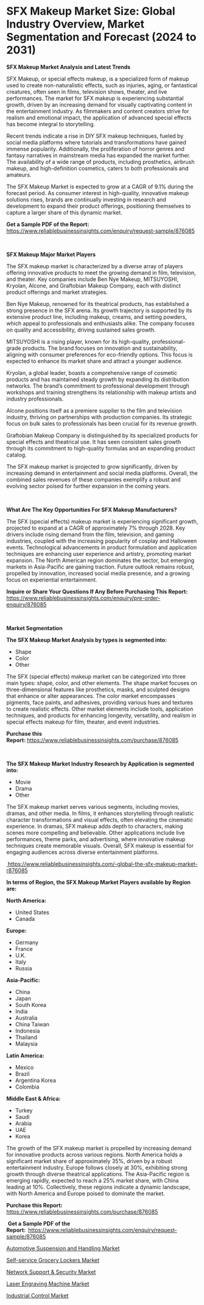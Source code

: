 <p><h1>SFX Makeup Market Size: Global Industry Overview, Market Segmentation and Forecast (2024 to 2031)</h1></p><p><strong>SFX Makeup Market Analysis and Latest Trends</strong></p>
<p><p>SFX Makeup, or special effects makeup, is a specialized form of makeup used to create non-naturalistic effects, such as injuries, aging, or fantastical creatures, often seen in films, television shows, theater, and live performances. The market for SFX makeup is experiencing substantial growth, driven by an increasing demand for visually captivating content in the entertainment industry. As filmmakers and content creators strive for realism and emotional impact, the application of advanced special effects has become integral to storytelling.</p><p>Recent trends indicate a rise in DIY SFX makeup techniques, fueled by social media platforms where tutorials and transformations have gained immense popularity. Additionally, the proliferation of horror genres and fantasy narratives in mainstream media has expanded the market further. The availability of a wide range of products, including prosthetics, airbrush makeup, and high-definition cosmetics, caters to both professionals and amateurs.</p><p>The SFX Makeup Market is expected to grow at a CAGR of 9.1% during the forecast period. As consumer interest in high-quality, innovative makeup solutions rises, brands are continually investing in research and development to expand their product offerings, positioning themselves to capture a larger share of this dynamic market.</p></p>
<p><strong>Get a Sample PDF of the Report:&nbsp;</strong> <a href="https://www.reliablebusinessinsights.com/enquiry/request-sample/876085">https://www.reliablebusinessinsights.com/enquiry/request-sample/876085</a></p>
<p>&nbsp;</p>
<p><strong>SFX Makeup Major Market Players</strong></p>
<p><p>The SFX makeup market is characterized by a diverse array of players offering innovative products to meet the growing demand in film, television, and theater. Key companies include Ben Nye Makeup, MITSUYOSHI, Kryolan, Alcone, and Graftobian Makeup Company, each with distinct product offerings and market strategies.</p><p>Ben Nye Makeup, renowned for its theatrical products, has established a strong presence in the SFX arena. Its growth trajectory is supported by its extensive product line, including makeup, creams, and setting powders, which appeal to professionals and enthusiasts alike. The company focuses on quality and accessibility, driving sustained sales growth.</p><p>MITSUYOSHI is a rising player, known for its high-quality, professional-grade products. The brand focuses on innovation and sustainability, aligning with consumer preferences for eco-friendly options. This focus is expected to enhance its market share and attract a younger audience.</p><p>Kryolan, a global leader, boasts a comprehensive range of cosmetic products and has maintained steady growth by expanding its distribution networks. The brand’s commitment to professional development through workshops and training strengthens its relationship with makeup artists and industry professionals.</p><p>Alcone positions itself as a premiere supplier to the film and television industry, thriving on partnerships with production companies. Its strategic focus on bulk sales to professionals has been crucial for its revenue growth.</p><p>Graftobian Makeup Company is distinguished by its specialized products for special effects and theatrical use. It has seen consistent sales growth through its commitment to high-quality formulas and an expanding product catalog.</p><p>The SFX makeup market is projected to grow significantly, driven by increasing demand in entertainment and social media platforms. Overall, the combined sales revenues of these companies exemplify a robust and evolving sector poised for further expansion in the coming years.</p></p>
<p>&nbsp;</p>
<p><strong>What Are The Key Opportunities For SFX Makeup Manufacturers?</strong></p>
<p><p>The SFX (special effects) makeup market is experiencing significant growth, projected to expand at a CAGR of approximately 7% through 2028. Key drivers include rising demand from the film, television, and gaming industries, coupled with the increasing popularity of cosplay and Halloween events. Technological advancements in product formulation and application techniques are enhancing user experience and artistry, promoting market expansion. The North American region dominates the sector, but emerging markets in Asia-Pacific are gaining traction. Future outlook remains robust, propelled by innovation, increased social media presence, and a growing focus on experiential entertainment.</p></p>
<p><strong>Inquire or Share Your Questions If Any Before Purchasing This Report:</strong> <a href="https://www.reliablebusinessinsights.com/enquiry/pre-order-enquiry/876085">https://www.reliablebusinessinsights.com/enquiry/pre-order-enquiry/876085</a></p>
<p>&nbsp;</p>
<p><strong>Market Segmentation</strong></p>
<p><strong>The SFX Makeup Market Analysis by types is segmented into:</strong></p>
<p><ul><li>Shape</li><li>Color</li><li>Other</li></ul></p>
<p><p>The SFX (special effects) makeup market can be categorized into three main types: shape, color, and other elements. The shape market focuses on three-dimensional features like prosthetics, masks, and sculpted designs that enhance or alter appearances. The color market encompasses pigments, face paints, and adhesives, providing various hues and textures to create realistic effects. Other market elements include tools, application techniques, and products for enhancing longevity, versatility, and realism in special effects makeup for film, theater, and event industries.</p></p>
<p><strong>Purchase this Report:&nbsp;</strong><a href="https://www.reliablebusinessinsights.com/purchase/876085">https://www.reliablebusinessinsights.com/purchase/876085</a></p>
<p>&nbsp;</p>
<p><strong>The SFX Makeup Market Industry Research by Application is segmented into:</strong></p>
<p><ul><li>Movie</li><li>Drama</li><li>Other</li></ul></p>
<p><p>The SFX makeup market serves various segments, including movies, dramas, and other media. In films, it enhances storytelling through realistic character transformations and visual effects, often elevating the cinematic experience. In dramas, SFX makeup adds depth to characters, making scenes more compelling and believable. Other applications include live performances, theme parks, and advertising, where innovative makeup techniques create memorable visuals. Overall, SFX makeup is essential for engaging audiences across diverse entertainment platforms.</p></p>
<p><a href="https://www.reliablebusinessinsights.com/-global-the-sfx-makeup-market-r876085">&nbsp;https://www.reliablebusinessinsights.com/-global-the-sfx-makeup-market-r876085</a></p>
<p><strong>In terms of Region, the SFX Makeup Market Players available by Region are:</strong></p>
<p>
    <p> <strong> North America: </strong>
        <ul>
            <li>United States</li>
            <li>Canada</li>
        </ul>
        </p> 
    <p> <strong> Europe: </strong>
        <ul>
            <li>Germany</li>
            <li>France</li>
            <li>U.K.</li>
            <li>Italy</li>
            <li>Russia</li>
        </ul>
        </p> 
    <p> <strong> Asia-Pacific: </strong>
        <ul>
            <li>China</li>
            <li>Japan</li>
            <li>South Korea</li>
            <li>India</li>
            <li>Australia</li>
            <li>China Taiwan</li>
            <li>Indonesia</li>
            <li>Thailand</li>
            <li>Malaysia</li>
        </ul>
        </p> 
    <p> <strong> Latin America: </strong>
        <ul>
            <li>Mexico</li>
            <li>Brazil</li>
            <li>Argentina Korea</li>
            <li>Colombia</li>
        </ul>
        </p> 
    <p> <strong> Middle East & Africa: </strong>
        <ul>
            <li>Turkey</li>
            <li>Saudi</li>
            <li>Arabia</li>
            <li>UAE</li>
            <li>Korea</li>
        </ul>
    </p>
    </p>
<p><p>The growth of the SFX makeup market is propelled by increasing demand for innovative products across various regions. North America holds a significant market share of approximately 35%, driven by a robust entertainment industry. Europe follows closely at 30%, exhibiting strong growth through diverse theatrical applications. The Asia-Pacific region is emerging rapidly, expected to reach a 25% market share, with China leading at 10%. Collectively, these regions indicate a dynamic landscape, with North America and Europe poised to dominate the market.</p></p>
<p><strong>Purchase this Report: </strong><a href="https://www.reliablebusinessinsights.com/purchase/876085">https://www.reliablebusinessinsights.com/purchase/876085</a></p>
<p>&nbsp;<strong>Get a Sample PDF of the Report:&nbsp;&nbsp;</strong><a href="https://www.reliablebusinessinsights.com/enquiry/request-sample/876085">https://www.reliablebusinessinsights.com/enquiry/request-sample/876085</a></p>
<p><strong></strong></p>
<p><p><a href="https://issuu.com/reportprime-2/docs/automotive-suspension-and-handling-_a022f9f5bcf479">Automotive Suspension and Handling Market</a></p><p><a href="https://github.com/seamusocallaghan/Market-Research-Report-List-1/blob/main/self-service-grocery-lockers-market.md">Self-service Grocery Lockers Market</a></p><p><a href="https://www.linkedin.com/pulse/pioneering-growth-analyzing-global-net-follow-research-vqave?trackingId=alWu5q%2FhSwyd8QLqKiR5Ng%3D%3D">Network Support & Security Market</a></p><p><a href="https://www.linkedin.com/pulse/laser-engraving-machine-market-report-product-type-co2-qa9me?trackingId=rjf9OtmPTvO6DBiMn12zQA%3D%3D">Laser Engraving Machine Market</a></p><p><a href="https://www.linkedin.com/pulse/industrial-control-market-research-report-exploring-size-fo19e?trackingId=YZHNbDWZS0GF%2BXlpLDbExg%3D%3D">Industrial Control Market</a></p></p>